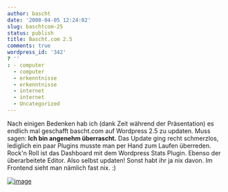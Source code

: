 ```yaml
---
author: bascht
date: '2008-04-05 12:24:02'
slug: baschtcom-25
status: publish
title: Bascht.com 2.5
comments: true
wordpress_id: '342'
? ''
: - computer
  - computer
  - erkenntnisse
  - erkenntnisse
  - internet
  - internet
  - Uncategorized
---
```


Nach
einigen Bedenken hab ich (dank Zeit während der Präsentation) es
endlich mal geschafft bascht.com auf Wordpress 2.5 zu updaten. Muss
sagen: **Ich bin angenehm überrascht.** Das Update ging recht
schmerzlos, lediglich ein paar Plugins musste man per Hand zum
Laufen überreden. Rock'n Roll ist das Dashboard mit dem Wordpress
Stats Plugin. Ebenso der überarbeitete Editor. Also selbst updaten!
Sonst habt ihr ja nix davon. Im Frontend sieht man nämlich fast
nix. :)

[![image](http://www.bascht.com/uploads/2008/04/wp_25_backend-300x189.jpg "Das neue Backend")](http://www.bascht.com/uploads/2008/04/wp_25_backend.jpg)
